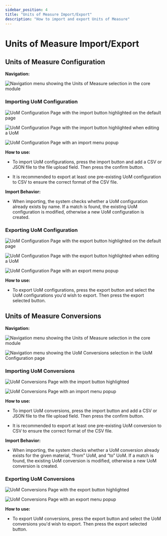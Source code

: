 ```yaml
---
sidebar_position: 4
title: "Units of Measure Import/Export"
description: "How to import and export Units of Measure"
---
```


# Units of Measure Import/Export

## Units of Measure Configuration

**Navigation:**

![Navigation menu showing the Units of Measure selection in the core module](./images/uom-navigation.png)

### Importing UoM Configuration

![UoM Configuration Page with the import button highlighted on the default page](./images/import-uom-configuration-button-1.png)

![UoM Configuration Page with the import button highlighted when editing a UoM](./images/import-uom-configuration-button-2.png)

![UoM Configuration Page with an import menu popup](./images/import-uom-configuration-popup.png)

**How to use:**

- To import UoM configurations, press the import button and add a CSV or JSON file to the file upload field. Then press the confirm button.

- It is recommended to export at least one pre-existing UoM configuration to CSV to ensure the correct format of the CSV file.

**Import Behavior:**

- When importing, the system checks whether a UoM configuration already exists by name. If a match is found, the existing UoM configuration is modified, otherwise a new UoM configuration is created.

### Exporting UoM Configuration

![UoM Configuration Page with the export button highlighted on the default page](./images/export-uom-configuration-button-1.png)

![UoM Configuration Page with the export button highlighted when editing a UoM](./images/export-uom-configuration-button-2.png)

![UoM Configuration Page with an export menu popup](./images/export-uom-configuration-popup.png)

**How to use:**

- To export UoM configurations, press the export button and select the UoM configurations you'd wish to export. Then press the export selected button.


## Units of Measure Conversions

**Navigation:**

![Navigation menu showing the Units of Measure selection in the core module](./images/uom-navigation.png)

![Navigation menu showing the UoM Conversions selection in the UoM Configuration page](./images/uom-conversions-navigation.png)

### Importing UoM Conversions

![UoM Conversions Page with the import button highlighted](./images/import-uom-conversions-button.png)

![UoM Conversions Page with an import menu popup](./images/import-uom-conversions-popup.png)

**How to use:**

- To import UoM conversions, press the import button and add a CSV or JSON file to the file upload field. Then press the confirm button.

- It is recommended to export at least one pre-existing UoM conversion to CSV to ensure the correct format of the CSV file.

**Import Behavior:**

- When importing, the system checks whether a UoM conversion already exists for the given material, “from” UoM, and “to” UoM. If a match is found, the existing UoM conversion is modified, otherwise a new UoM conversion is created.

### Exporting UoM Conversions

![UoM Conversions Page with the export button highlighted](./images/export-uom-conversions-button.png)

![UoM Conversions Page with an export menu popup](./images/export-uom-conversions-popup.png)

**How to use:**

- To export UoM conversions, press the export button and select the UoM conversions you'd wish to export. Then press the export selected button.